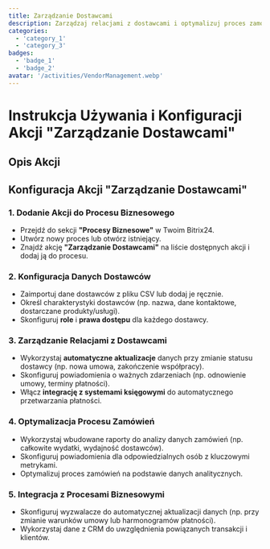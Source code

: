 ```yaml
---
title: Zarządzanie Dostawcami
description: Zarządzaj relacjami z dostawcami i optymalizuj proces zamówień.
categories: 
  - 'category_1'
  - 'category_3'
badges: 
  - 'badge_1'
  - 'badge_2'
avatar: '/activities/VendorManagement.webp'
---
```


# Instrukcja Używania i Konfiguracji Akcji "Zarządzanie Dostawcami"

## Opis Akcji

## **Konfiguracja Akcji "Zarządzanie Dostawcami"**

### 1. Dodanie Akcji do Procesu Biznesowego
- Przejdź do sekcji **"Procesy Biznesowe"** w Twoim Bitrix24.
- Utwórz nowy proces lub otwórz istniejący.
- Znajdź akcję **"Zarządzanie Dostawcami"** na liście dostępnych akcji i dodaj ją do procesu.

### 2. Konfiguracja Danych Dostawców
- Zaimportuj dane dostawców z pliku CSV lub dodaj je ręcznie.
- Określ charakterystyki dostawców (np. nazwa, dane kontaktowe, dostarczane produkty/usługi).
- Skonfiguruj **role** i **prawa dostępu** dla każdego dostawcy.

### 3. Zarządzanie Relacjami z Dostawcami
- Wykorzystaj **automatyczne aktualizacje** danych przy zmianie statusu dostawcy (np. nowa umowa, zakończenie współpracy).
- Skonfiguruj powiadomienia o ważnych zdarzeniach (np. odnowienie umowy, terminy płatności).
- Włącz **integrację z systemami księgowymi** do automatycznego przetwarzania płatności.

### 4. Optymalizacja Procesu Zamówień
- Wykorzystaj wbudowane raporty do analizy danych zamówień (np. całkowite wydatki, wydajność dostawców).
- Skonfiguruj powiadomienia dla odpowiedzialnych osób z kluczowymi metrykami.
- Optymalizuj proces zamówień na podstawie danych analitycznych.

### 5. Integracja z Procesami Biznesowymi
- Skonfiguruj wyzwalacze do automatycznej aktualizacji danych (np. przy zmianie warunków umowy lub harmonogramów płatności).
- Wykorzystaj dane z CRM do uwzględnienia powiązanych transakcji i klientów.